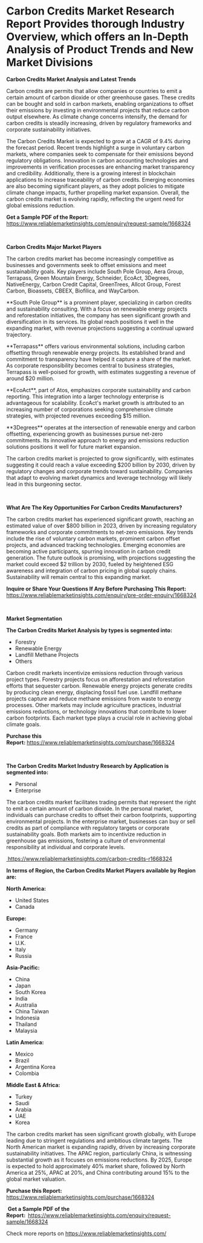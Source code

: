<p><h1>Carbon Credits Market Research Report Provides thorough Industry Overview, which offers an In-Depth Analysis of Product Trends and New Market Divisions</h1></p><p><strong>Carbon Credits Market Analysis and Latest Trends</strong></p>
<p><p>Carbon credits are permits that allow companies or countries to emit a certain amount of carbon dioxide or other greenhouse gases. These credits can be bought and sold in carbon markets, enabling organizations to offset their emissions by investing in environmental projects that reduce carbon output elsewhere. As climate change concerns intensify, the demand for carbon credits is steadily increasing, driven by regulatory frameworks and corporate sustainability initiatives.</p><p>The Carbon Credits Market is expected to grow at a CAGR of 9.4% during the forecast period. Recent trends highlight a surge in voluntary carbon markets, where companies seek to compensate for their emissions beyond regulatory obligations. Innovation in carbon accounting technologies and improvements in verification processes are enhancing market transparency and credibility. Additionally, there is a growing interest in blockchain applications to increase traceability of carbon credits. Emerging economies are also becoming significant players, as they adopt policies to mitigate climate change impacts, further propelling market expansion. Overall, the carbon credits market is evolving rapidly, reflecting the urgent need for global emissions reduction.</p></p>
<p><strong>Get a Sample PDF of the Report:&nbsp;</strong> <a href="https://www.reliablemarketinsights.com/enquiry/request-sample/1668324?utm_campaign=3065&utm_medium=2&utm_source=Github&utm_content=ia&utm_term=06032025&utm_id=carbon-credits">https://www.reliablemarketinsights.com/enquiry/request-sample/1668324</a></p>
<p>&nbsp;</p>
<p><strong>Carbon Credits Major Market Players</strong></p>
<p><p>The carbon credits market has become increasingly competitive as businesses and governments seek to offset emissions and meet sustainability goals. Key players include South Pole Group, Aera Group, Terrapass, Green Mountain Energy, Schneider, EcoAct, 3Degrees, NativeEnergy, Carbon Credit Capital, GreenTrees, Allcot Group, Forest Carbon, Bioassets, CBEEX, Biofilica, and WayCarbon.</p><p>**South Pole Group** is a prominent player, specializing in carbon credits and sustainability consulting. With a focus on renewable energy projects and reforestation initiatives, the company has seen significant growth and diversification in its services. Its global reach positions it well in the expanding market, with revenue projections suggesting a continual upward trajectory.</p><p>**Terrapass** offers various environmental solutions, including carbon offsetting through renewable energy projects. Its established brand and commitment to transparency have helped it capture a share of the market. As corporate responsibility becomes central to business strategies, Terrapass is well-poised for growth, with estimates suggesting a revenue of around $20 million.</p><p>**EcoAct**, part of Atos, emphasizes corporate sustainability and carbon reporting. This integration into a larger technology enterprise is advantageous for scalability. EcoAct's market growth is attributed to an increasing number of corporations seeking comprehensive climate strategies, with projected revenues exceeding $15 million.</p><p>**3Degrees** operates at the intersection of renewable energy and carbon offsetting, experiencing growth as businesses pursue net-zero commitments. Its innovative approach to energy and emissions reduction solutions positions it well for future market expansion.</p><p>The carbon credits market is projected to grow significantly, with estimates suggesting it could reach a value exceeding $200 billion by 2030, driven by regulatory changes and corporate trends toward sustainability. Companies that adapt to evolving market dynamics and leverage technology will likely lead in this burgeoning sector.</p></p>
<p>&nbsp;</p>
<p><strong>What Are The Key Opportunities For Carbon Credits Manufacturers?</strong></p>
<p><p>The carbon credits market has experienced significant growth, reaching an estimated value of over $800 billion in 2023, driven by increasing regulatory frameworks and corporate commitments to net-zero emissions. Key trends include the rise of voluntary carbon markets, prominent carbon offset projects, and advanced tracking technologies. Emerging economies are becoming active participants, spurring innovation in carbon credit generation. The future outlook is promising, with projections suggesting the market could exceed $2 trillion by 2030, fueled by heightened ESG awareness and integration of carbon pricing in global supply chains. Sustainability will remain central to this expanding market.</p></p>
<p><strong>Inquire or Share Your Questions If Any Before Purchasing This Report:</strong> <a href="https://www.reliablemarketinsights.com/enquiry/pre-order-enquiry/1668324?utm_campaign=3065&utm_medium=2&utm_source=Github&utm_content=ia&utm_term=06032025&utm_id=carbon-credits">https://www.reliablemarketinsights.com/enquiry/pre-order-enquiry/1668324</a></p>
<p>&nbsp;</p>
<p><strong>Market Segmentation</strong></p>
<p><strong>The Carbon Credits Market Analysis by types is segmented into:</strong></p>
<p><ul><li>Forestry</li><li>Renewable Energy</li><li>Landfill Methane Projects</li><li>Others</li></ul></p>
<p><p>Carbon credit markets incentivize emissions reduction through various project types. Forestry projects focus on afforestation and reforestation efforts that sequester carbon. Renewable energy projects generate credits by producing clean energy, displacing fossil fuel use. Landfill methane projects capture and reduce methane emissions from waste to energy processes. Other markets may include agriculture practices, industrial emissions reductions, or technology innovations that contribute to lower carbon footprints. Each market type plays a crucial role in achieving global climate goals.</p></p>
<p><strong>Purchase this Report:&nbsp;</strong><a href="https://www.reliablemarketinsights.com/purchase/1668324?utm_campaign=3065&utm_medium=2&utm_source=Github&utm_content=ia&utm_term=06032025&utm_id=carbon-credits">https://www.reliablemarketinsights.com/purchase/1668324</a></p>
<p>&nbsp;</p>
<p><strong>The Carbon Credits Market Industry Research by Application is segmented into:</strong></p>
<p><ul><li>Personal</li><li>Enterprise</li></ul></p>
<p><p>The carbon credits market facilitates trading permits that represent the right to emit a certain amount of carbon dioxide. In the personal market, individuals can purchase credits to offset their carbon footprints, supporting environmental projects. In the enterprise market, businesses can buy or sell credits as part of compliance with regulatory targets or corporate sustainability goals. Both markets aim to incentivize reduction in greenhouse gas emissions, fostering a culture of environmental responsibility at individual and corporate levels.</p></p>
<p><a href="https://www.reliablemarketinsights.com/carbon-credits-r1668324?utm_campaign=3065&utm_medium=2&utm_source=Github&utm_content=ia&utm_term=06032025&utm_id=carbon-credits">&nbsp;https://www.reliablemarketinsights.com/carbon-credits-r1668324</a></p>
<p><strong>In terms of Region, the Carbon Credits Market Players available by Region are:</strong></p>
<p>
    <p> <strong> North America: </strong>
        <ul>
            <li>United States</li>
            <li>Canada</li>
        </ul>
        </p> 
    <p> <strong> Europe: </strong>
        <ul>
            <li>Germany</li>
            <li>France</li>
            <li>U.K.</li>
            <li>Italy</li>
            <li>Russia</li>
        </ul>
        </p> 
    <p> <strong> Asia-Pacific: </strong>
        <ul>
            <li>China</li>
            <li>Japan</li>
            <li>South Korea</li>
            <li>India</li>
            <li>Australia</li>
            <li>China Taiwan</li>
            <li>Indonesia</li>
            <li>Thailand</li>
            <li>Malaysia</li>
        </ul>
        </p> 
    <p> <strong> Latin America: </strong>
        <ul>
            <li>Mexico</li>
            <li>Brazil</li>
            <li>Argentina Korea</li>
            <li>Colombia</li>
        </ul>
        </p> 
    <p> <strong> Middle East & Africa: </strong>
        <ul>
            <li>Turkey</li>
            <li>Saudi</li>
            <li>Arabia</li>
            <li>UAE</li>
            <li>Korea</li>
        </ul>
    </p>
    </p>
<p><p>The carbon credits market has seen significant growth globally, with Europe leading due to stringent regulations and ambitious climate targets. The North American market is expanding rapidly, driven by increasing corporate sustainability initiatives. The APAC region, particularly China, is witnessing substantial growth as it focuses on emissions reductions. By 2025, Europe is expected to hold approximately 40% market share, followed by North America at 25%, APAC at 20%, and China contributing around 15% to the global market valuation.</p></p>
<p><strong>Purchase this Report: </strong><a href="https://www.reliablemarketinsights.com/purchase/1668324?utm_campaign=3065&utm_medium=2&utm_source=Github&utm_content=ia&utm_term=06032025&utm_id=carbon-credits">https://www.reliablemarketinsights.com/purchase/1668324</a></p>
<p>&nbsp;<strong>Get a Sample PDF of the Report:&nbsp;&nbsp;</strong><a href="https://www.reliablemarketinsights.com/enquiry/request-sample/1668324?utm_campaign=3065&utm_medium=2&utm_source=Github&utm_content=ia&utm_term=06032025&utm_id=carbon-credits">https://www.reliablemarketinsights.com/enquiry/request-sample/1668324</a></p>
<p><strong></strong></p>
<p>Check more reports on <a href="https://www.reliablemarketinsights.com/?utm_campaign=3065&utm_medium=2&utm_source=Github&utm_content=ia&utm_term=06032025&utm_id=carbon-credits">https://www.reliablemarketinsights.com/</a></p>